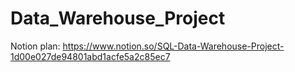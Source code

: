 # Data_Warehouse_Project
Notion plan: https://www.notion.so/SQL-Data-Warehouse-Project-1d00e027de94801abd1acfe5a2c85ec7
